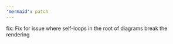 ```yaml
---
'mermaid': patch
---
```


fix: Fix for issue where self-loops in the root of diagrams break the rendering
